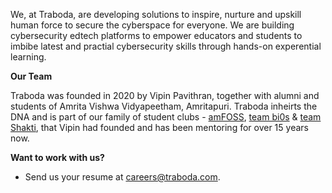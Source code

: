 We, at Traboda, are developing solutions to inspire, nurture and upskill human force to secure the cyberspace for everyone. We are building cybersecurity edtech 
platforms to empower educators and students to imbibe latest and practial cybersecurity skills through hands-on experential learning.

**Our Team**

Traboda was founded in 2020 by Vipin Pavithran, together with alumni and students of Amrita Vishwa Vidyapeetham, Amritapuri. Traboda inheirts the
DNA and is part of our family of student clubs - [amFOSS](https://amfoss.in), [team bi0s](https://bi0s.in) & [team Shakti](https://teamshakti.in),
that Vipin had founded and has been mentoring for over 15 years now. 

**Want to work with us?** 

- Send us your resume at [careers@traboda.com](mailto:careers@traboda.com).
